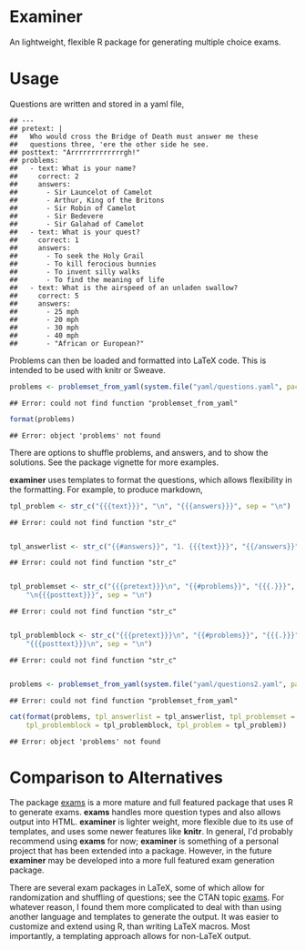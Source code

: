 # Examiner

An lightweight, flexible R package for generating multiple choice exams.

# Usage

Questions are written and stored in a yaml file,

```
## ---
## pretext: |
##   Who would cross the Bridge of Death must answer me these 
##   questions three, 'ere the other side he see.
## posttext: "Arrrrrrrrrrrrrgh!"
## problems:
##   - text: What is your name?
##     correct: 2
##     answers:
##       - Sir Launcelot of Camelot
##       - Arthur, King of the Britons
##       - Sir Robin of Camelot
##       - Sir Bedevere
##       - Sir Galahad of Camelot
##   - text: What is your quest?
##     correct: 1
##     answers:
##       - To seek the Holy Grail
##       - To kill ferocious bunnies
##       - To invent silly walks
##       - To find the meaning of life
##   - text: What is the airspeed of an unladen swallow?
##     correct: 5
##     answers:
##       - 25 mph
##       - 20 mph
##       - 30 mph
##       - 40 mph
##       - "African or European?"
```


Problems can then be loaded and formatted into LaTeX code.
This is intended to be used with knitr or Sweave.

```r
problems <- problemset_from_yaml(system.file("yaml/questions.yaml", package = "examiner"))
```

```
## Error: could not find function "problemset_from_yaml"
```

```r
format(problems)
```

```
## Error: object 'problems' not found
```

There are options to shuffle problems, and answers, and to show the solutions.
See the package vignette for more examples.

**examiner** uses templates to format the questions, which allows flexibility in the formatting.
For example, to produce markdown,

```r
tpl_problem <- str_c("{{{text}}}", "\n", "{{{answers}}}", sep = "\n")
```

```
## Error: could not find function "str_c"
```

```r

tpl_answerlist <- str_c("{{#answers}}", "1. {{{text}}}", "{{/answers}}", sep = "\n")
```

```
## Error: could not find function "str_c"
```

```r

tpl_problemset <- str_c("{{{pretext}}}\n", "{{#problems}}", "{{{.}}}", "{{/problems}}", 
    "\n{{{posttext}}}", sep = "\n")
```

```
## Error: could not find function "str_c"
```

```r

tpl_problemblock <- str_c("{{{pretext}}}\n", "{{#problems}}", "{{{.}}}", "{{/problems}}", 
    "{{{posttext}}}\n", sep = "\n")
```

```
## Error: could not find function "str_c"
```

```r

problems <- problemset_from_yaml(system.file("yaml/questions2.yaml", package = "examiner"))
```

```
## Error: could not find function "problemset_from_yaml"
```

```r
cat(format(problems, tpl_answerlist = tpl_answerlist, tpl_problemset = tpl_problemset, 
    tpl_problemblock = tpl_problemblock, tpl_problem = tpl_problem))
```

```
## Error: object 'problems' not found
```



# Comparison to Alternatives

The package [exams](http://cran.r-project.org/web/packages/exams/index.html) is a more mature and full featured package that uses R to generate exams.
**exams** handles more question types and also allows output into HTML.
**examiner** is lighter weight, more flexible due to its use of templates, and uses some newer features like **knitr**.
In general, I'd probably recommend using **exams** for now; **examiner** is something of a personal project that has been extended into a package.
However, in the future **examiner** may be developed into a more full featured exam generation package.

There are several exam packages in LaTeX, some of which allow for randomization and shuffling of questions; see the CTAN topic [exams](http://www.ctan.org/topic/exam).
For whatever reason, I found them more complicated to deal with than using another language and templates to generate the output.
It was easier to customize and extend using R, than writing LaTeX macros.
Most importantly, a templating approach allows for non-LaTeX output.

<!--  LocalWords:  knitr LaTeX CTAN templating
 -->
